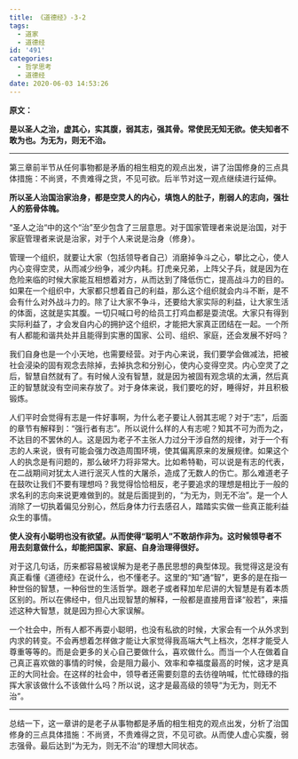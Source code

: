 ```yaml
---
title: 《道德经》-3-2
tags:
  - 道家
  - 道德经
id: '491'
categories:
  - 哲学思考
  - 道德经
date: 2020-06-03 14:53:26
---
```


**原文：**

**是以圣人之治，虚其心，实其腹，弱其志，强其骨。常使民无知无欲。使夫知者不敢为也。为无为，则无不治。**
<!-- more -->
* * *

第三章前半节从任何事物都是矛盾的相生相克的观点出发，讲了治国修身的三点具体措施：不尚贤，不贵难得之货，不见可欲。后半节对这一观点继续进行延伸。

**所以圣人治国治家治身，都是空灵人的内心，填饱人的肚子，削弱人的志向，强壮人的筋骨体魄。**

“圣人之治“中的这个“治”至少包含了三层意思。对于国家管理者来说是治国，对于家庭管理者来说是治家，对于个人来说是治身（修身）。

管理一个组织，就要让大家（包括领导者自己）消磨掉争斗之心，攀比之心，使人内心变得空灵，从而减少纷争，减少内耗。打虎亲兄弟，上阵父子兵，就是因为在危险来临的时候大家能互相想着对方，从而达到了降低伤亡，提高战斗力的目的。如果在一个组织中，大家都只想着自己的利益，那么这个组织就会内斗不断，是不会有什么对外战斗力的。除了让大家不争斗，还要给大家实际的利益，让大家生活的体面，这就是实其腹。一切只喊口号的给员工打鸡血都是耍流氓。大家只有得到实际利益了，才会发自内心的拥护这个组织，才能把大家真正团结在一起。一个所有人都能和谐共处并且能得到实惠的国家、公司、组织、家庭，还会发展不好吗？

我们自身也是一个小天地，也需要经营。对于内心来说，我们要学会做减法，把被社会浸染的固有观念去除掉，去掉执念和分别心，使内心变得空灵。内心空灵了之后，智慧自然就有了。有时候人没有智慧，就是因为被固有观念填的太满，然后真正的智慧就没有空间来存放了。对于身体来说，我们要吃的好，睡得好，并且积极锻炼。

人们平时会觉得有志是一件好事啊，为什么老子要让人弱其志呢？对于“志”，后面的章节有解释到：“强行者有志”。所以说什么样的人有志呢？知其不可为而为之，不达目的不罢休的人。这是因为老子不主张人力过分干涉自然的规律，对于一个有志的人来说，很有可能会强力改造周围环境，使其偏离原来的发展规律。如果这个人的执念是有问题的，那么破坏力将非常大。比如希特勒，可以说是有志的代表，在二战期间对犹太人进行泯灭人性的大屠杀，造成了无数人的伤亡。那么难道老子在鼓吹让我们不要有理想吗？我觉得恰恰相反，老子要追求的理想是相比于一般的求名利的志向来说更难做到的。就是后面提到的，“为无为，则无不治”。是一个人消除了一切执着偏见分别心，然后身体力行去感召人，踏踏实实做一些真正能利益众生的事情。

**使人没有小聪明也没有欲望。从而使得“聪明人”不敢胡作非为。这时候领导者不用去刻意做什么，却能把国家、家庭、自身治理得很好。**

对于这几句话，历来都容易被误解为是老子愚民思想的典型体现。我觉得这是没有真正看懂《道德经》在说什么，也不懂老子。这里的“知”通“智”，更多的是在指一种世俗的智慧，一种俗世的生活哲学。跟老子或者释加牟尼讲的大智慧是有着本质区别的。所以在佛经中，但凡出现智慧的解释，一般都是直接用音译“般若”，来描述这种大智慧，就是因为担心大家误解。

一个社会中，所有人都不再耍小聪明，也没有私欲的时候，大家会有一个从外求到内求的转变。不会再想着怎样做才能让大家觉得我高端大气上档次，怎样才能受人尊重等等的。而是会更多的关心自己要做什么，喜欢做什么。而当一个人在做着自己真正喜欢做的事情的时候，会是阻力最小、效率和幸福度最高的时候，这才是真正的大同社会。在这样的社会中，领导者还需要刻意的去彷徨呐喊，忙忙碌碌的指挥大家该做什么不该做什么吗？所以说，这才是最高级的领导“为无为，则无不治”。

* * *

总结一下，这一章讲的是老子从事物都是矛盾的相生相克的观点出发，分析了治国修身的三点具体措施：不尚贤，不贵难得之货，不见可欲。从而使人虚心实腹，弱志强骨。最后达到“为无为，则无不治“的理想大同状态。

